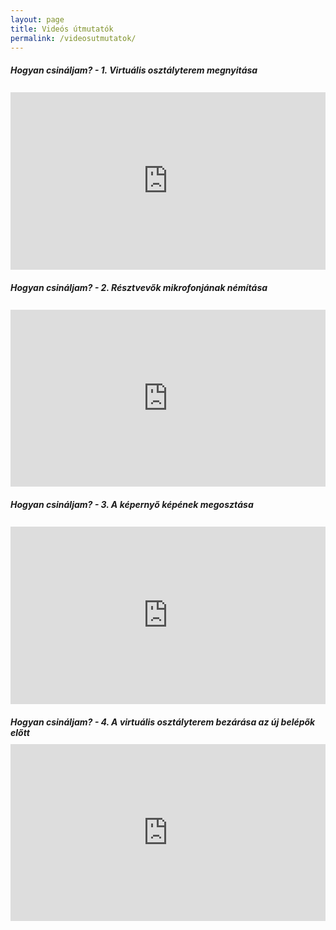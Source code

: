 ```yaml
---
layout: page
title: Videós útmutatók
permalink: /videosutmutatok/
---
```

<style>
    .embed-container { position: relative; padding-bottom: 56.25%; height: 0; overflow: hidden; max-width: 100%; } .embed-container iframe, .embed-container object, .embed-container embed { position: absolute; top: 0; left: 0; width: 100%; height: 100%; }
    .video-title{
        margin-top: 20px;
        min-height: 44px;
    }    
</style>
<div class="row">
    <div class="col-md-6">
        <div class="video-title"><h5>Hogyan csináljam? - 1. Virtuális osztályterem megnyitása</h5></div>
        <div class='embed-container'><iframe src='https://www.youtube.com/embed/QRmqxcxjPr4' frameborder='0' allowfullscreen></iframe></div>
    </div>
    <div class="col-md-6">
        <div class="video-title"><h5>Hogyan csináljam? - 2. Résztvevők mikrofonjának némítása</h5></div>
        <div class='embed-container'><iframe src='https://www.youtube.com/embed/1ZcgnrNHW30' frameborder='0' allowfullscreen></iframe></div>
    </div>
    <div class="col-md-6">
        <div class="video-title"><h5>Hogyan csináljam? - 3. A képernyő képének megosztása</h5></div>
        <div class='embed-container'><iframe src='https://www.youtube.com/embed/jedPCy6P1vU' frameborder='0' allowfullscreen></iframe></div>
    </div>
    <div class="col-md-6">
        <div class="video-title"><h5>Hogyan csináljam? - 4. A virtuális osztályterem bezárása az új belépők előtt</h5></div>
        <div class='embed-container'><iframe src='https://www.youtube.com/embed/JqzH0h3_y0o' frameborder='0' allowfullscreen></iframe></div>
    </div>
</div>

